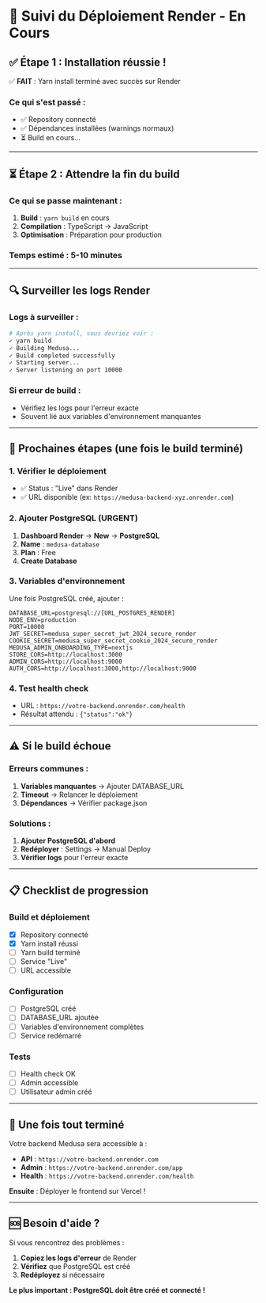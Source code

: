 # 🚀 Suivi du Déploiement Render - En Cours

## ✅ **Étape 1 : Installation réussie !**
✅ **FAIT** : Yarn install terminé avec succès sur Render

### Ce qui s'est passé :
- ✅ Repository connecté
- ✅ Dépendances installées (warnings normaux)
- ⏳ Build en cours...

---

## ⏳ **Étape 2 : Attendre la fin du build**

### Ce qui se passe maintenant :
1. **Build** : `yarn build` en cours
2. **Compilation** : TypeScript → JavaScript
3. **Optimisation** : Préparation pour production

### Temps estimé : 5-10 minutes

---

## 🔍 **Surveiller les logs Render**

### Logs à surveiller :
```bash
# Après yarn install, vous devriez voir :
✓ yarn build
✓ Building Medusa...
✓ Build completed successfully
✓ Starting server...
✓ Server listening on port 10000
```

### Si erreur de build :
- Vérifiez les logs pour l'erreur exacte
- Souvent lié aux variables d'environnement manquantes

---

## 🎯 **Prochaines étapes (une fois le build terminé)**

### 1. **Vérifier le déploiement**
- ✅ Status : "Live" dans Render
- ✅ URL disponible (ex: `https://medusa-backend-xyz.onrender.com`)

### 2. **Ajouter PostgreSQL** (URGENT)
1. **Dashboard Render** → **New** → **PostgreSQL**
2. **Name** : `medusa-database`
3. **Plan** : Free
4. **Create Database**

### 3. **Variables d'environnement**
Une fois PostgreSQL créé, ajouter :
```env
DATABASE_URL=postgresql://[URL_POSTGRES_RENDER]
NODE_ENV=production
PORT=10000
JWT_SECRET=medusa_super_secret_jwt_2024_secure_render
COOKIE_SECRET=medusa_super_secret_cookie_2024_secure_render
MEDUSA_ADMIN_ONBOARDING_TYPE=nextjs
STORE_CORS=http://localhost:3000
ADMIN_CORS=http://localhost:9000
AUTH_CORS=http://localhost:3000,http://localhost:9000
```

### 4. **Test health check**
- URL : `https://votre-backend.onrender.com/health`
- Résultat attendu : `{"status":"ok"}`

---

## ⚠️ **Si le build échoue**

### Erreurs communes :
1. **Variables manquantes** → Ajouter DATABASE_URL
2. **Timeout** → Relancer le déploiement
3. **Dépendances** → Vérifier package.json

### Solutions :
1. **Ajouter PostgreSQL d'abord**
2. **Redéployer** : Settings → Manual Deploy
3. **Vérifier logs** pour l'erreur exacte

---

## 📋 **Checklist de progression**

### Build et déploiement
- [x] Repository connecté
- [x] Yarn install réussi
- [ ] Yarn build terminé
- [ ] Service "Live"
- [ ] URL accessible

### Configuration
- [ ] PostgreSQL créé
- [ ] DATABASE_URL ajoutée
- [ ] Variables d'environnement complètes
- [ ] Service redémarré

### Tests
- [ ] Health check OK
- [ ] Admin accessible
- [ ] Utilisateur admin créé

---

## 🎉 **Une fois tout terminé**

Votre backend Medusa sera accessible à :
- **API** : `https://votre-backend.onrender.com`
- **Admin** : `https://votre-backend.onrender.com/app`
- **Health** : `https://votre-backend.onrender.com/health`

**Ensuite** : Déployer le frontend sur Vercel !

---

## 🆘 **Besoin d'aide ?**

Si vous rencontrez des problèmes :
1. **Copiez les logs d'erreur** de Render
2. **Vérifiez** que PostgreSQL est créé
3. **Redéployez** si nécessaire

**Le plus important : PostgreSQL doit être créé et connecté !**
